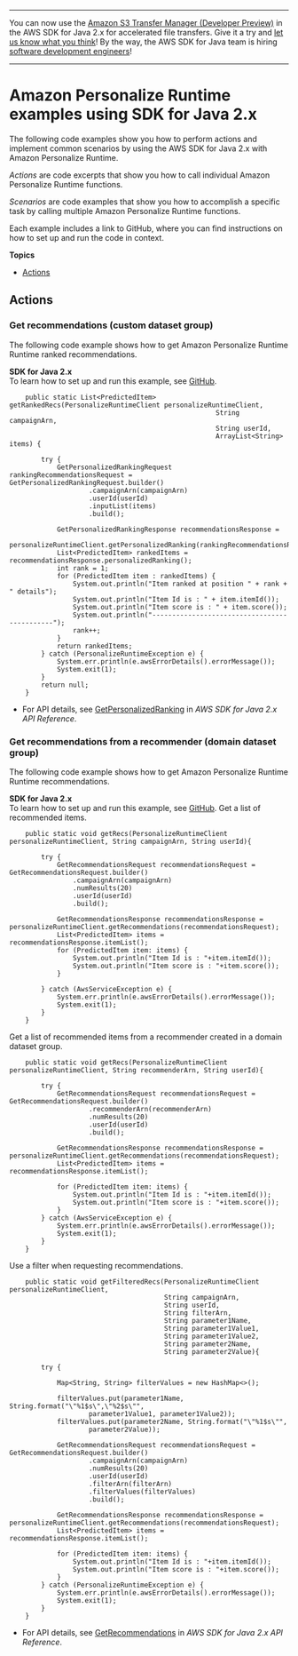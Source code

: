 --------

You can now use the [Amazon S3 Transfer Manager \(Developer Preview\)](https://bit.ly/2WQebiP) in the AWS SDK for Java 2\.x for accelerated file transfers\. Give it a try and [let us know what you think](https://bit.ly/3zT1YYM)\! By the way, the AWS SDK for Java team is hiring [software development engineers](https://github.com/aws/aws-sdk-java-v2/issues/3156)\!

--------

# Amazon Personalize Runtime examples using SDK for Java 2\.x<a name="java_personalize-runtime_code_examples"></a>

The following code examples show you how to perform actions and implement common scenarios by using the AWS SDK for Java 2\.x with Amazon Personalize Runtime\.

*Actions* are code excerpts that show you how to call individual Amazon Personalize Runtime functions\.

*Scenarios* are code examples that show you how to accomplish a specific task by calling multiple Amazon Personalize Runtime functions\.

Each example includes a link to GitHub, where you can find instructions on how to set up and run the code in context\.

**Topics**
+ [Actions](#w591aac15c14b9c49c13)

## Actions<a name="w591aac15c14b9c49c13"></a>

### Get recommendations \(custom dataset group\)<a name="personalize-runtime_getPersonalizedRanking_java_topic"></a>

The following code example shows how to get Amazon Personalize Runtime Runtime ranked recommendations\.

**SDK for Java 2\.x**  
 To learn how to set up and run this example, see [GitHub](https://github.com/awsdocs/aws-doc-sdk-examples/tree/main/javav2/example_code/personalize#readme)\. 
  

```
    public static List<PredictedItem> getRankedRecs(PersonalizeRuntimeClient personalizeRuntimeClient,
                                                    String campaignArn,
                                                    String userId,
                                                    ArrayList<String> items) {

        try {
            GetPersonalizedRankingRequest rankingRecommendationsRequest = GetPersonalizedRankingRequest.builder()
                    .campaignArn(campaignArn)
                    .userId(userId)
                    .inputList(items)
                    .build();

            GetPersonalizedRankingResponse recommendationsResponse =
                    personalizeRuntimeClient.getPersonalizedRanking(rankingRecommendationsRequest);
            List<PredictedItem> rankedItems = recommendationsResponse.personalizedRanking();
            int rank = 1;
            for (PredictedItem item : rankedItems) {
                System.out.println("Item ranked at position " + rank + " details");
                System.out.println("Item Id is : " + item.itemId());
                System.out.println("Item score is : " + item.score());
                System.out.println("---------------------------------------------");
                rank++;
            }
            return rankedItems;
        } catch (PersonalizeRuntimeException e) {
            System.err.println(e.awsErrorDetails().errorMessage());
            System.exit(1);
        }
        return null;
    }
```
+  For API details, see [GetPersonalizedRanking](https://docs.aws.amazon.com/goto/SdkForJavaV2/personalize-runtime-2018-05-22/GetPersonalizedRanking) in *AWS SDK for Java 2\.x API Reference*\. 

### Get recommendations from a recommender \(domain dataset group\)<a name="personalize-runtime_getRecommendations_java_topic"></a>

The following code example shows how to get Amazon Personalize Runtime Runtime recommendations\.

**SDK for Java 2\.x**  
 To learn how to set up and run this example, see [GitHub](https://github.com/awsdocs/aws-doc-sdk-examples/tree/main/javav2/example_code/personalize#readme)\. 
Get a list of recommended items\.  

```
    public static void getRecs(PersonalizeRuntimeClient personalizeRuntimeClient, String campaignArn, String userId){

        try {
            GetRecommendationsRequest recommendationsRequest = GetRecommendationsRequest.builder()
                .campaignArn(campaignArn)
                .numResults(20)
                .userId(userId)
                .build();

            GetRecommendationsResponse recommendationsResponse = personalizeRuntimeClient.getRecommendations(recommendationsRequest);
            List<PredictedItem> items = recommendationsResponse.itemList();
            for (PredictedItem item: items) {
                System.out.println("Item Id is : "+item.itemId());
                System.out.println("Item score is : "+item.score());
            }

        } catch (AwsServiceException e) {
            System.err.println(e.awsErrorDetails().errorMessage());
            System.exit(1);
        }
    }
```
Get a list of recommended items from a recommender created in a domain dataset group\.  

```
    public static void getRecs(PersonalizeRuntimeClient personalizeRuntimeClient, String recommenderArn, String userId){

        try {
            GetRecommendationsRequest recommendationsRequest = GetRecommendationsRequest.builder()
                    .recommenderArn(recommenderArn)
                    .numResults(20)
                    .userId(userId)
                    .build();

            GetRecommendationsResponse recommendationsResponse = personalizeRuntimeClient.getRecommendations(recommendationsRequest);
            List<PredictedItem> items = recommendationsResponse.itemList();

            for (PredictedItem item: items) {
                System.out.println("Item Id is : "+item.itemId());
                System.out.println("Item score is : "+item.score());
            }
        } catch (AwsServiceException e) {
            System.err.println(e.awsErrorDetails().errorMessage());
            System.exit(1);
        }
    }
```
Use a filter when requesting recommendations\.  

```
    public static void getFilteredRecs(PersonalizeRuntimeClient personalizeRuntimeClient,
                                       String campaignArn,
                                       String userId,
                                       String filterArn,
                                       String parameter1Name,
                                       String parameter1Value1,
                                       String parameter1Value2,
                                       String parameter2Name,
                                       String parameter2Value){

        try {

            Map<String, String> filterValues = new HashMap<>();

            filterValues.put(parameter1Name, String.format("\"%1$s\",\"%2$s\"",
                    parameter1Value1, parameter1Value2));
            filterValues.put(parameter2Name, String.format("\"%1$s\"",
                    parameter2Value));

            GetRecommendationsRequest recommendationsRequest = GetRecommendationsRequest.builder()
                    .campaignArn(campaignArn)
                    .numResults(20)
                    .userId(userId)
                    .filterArn(filterArn)
                    .filterValues(filterValues)
                    .build();

            GetRecommendationsResponse recommendationsResponse = personalizeRuntimeClient.getRecommendations(recommendationsRequest);
            List<PredictedItem> items = recommendationsResponse.itemList();

            for (PredictedItem item: items) {
                System.out.println("Item Id is : "+item.itemId());
                System.out.println("Item score is : "+item.score());
            }
        } catch (PersonalizeRuntimeException e) {
            System.err.println(e.awsErrorDetails().errorMessage());
            System.exit(1);
        }
    }
```
+  For API details, see [GetRecommendations](https://docs.aws.amazon.com/goto/SdkForJavaV2/personalize-runtime-2018-05-22/GetRecommendations) in *AWS SDK for Java 2\.x API Reference*\. 